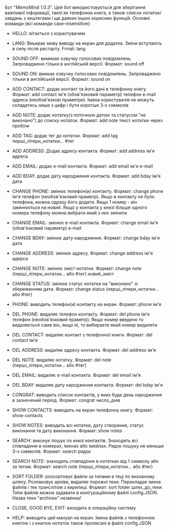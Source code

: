 Бот "MemoMind 1.0.3".
Цей бот використовується для зберігання важливої інформації, такої як телефонна книга, а також список нотаток/завдань з хештегами і ще даяких інших корисних функцій. Основні команди (всі команди сase-insensitive):

- HELLO: вітається з користувачем
- LANG: Виьирає мову виводу на екран для додатка. Зміни вступають в силу після рестарту. Frmat: lang  
- SOUND OFF: вимикає озвучку голосових повідомлень. Запроваджено тільки в англійській версії. Формат: sound off
- SOUND ON: вмикає озвучку голосових повідомлень. Запроваджено тільки в англійській версії. Формат: sound on
- ADD CONTACT: додає контакт та його дані в телефонну книгу. Формат: add contact ім'я (обов'язковий параметр) телефон e-mail адреса (необов'язкові праметри). Імена користувачів не можуть складатись лише з цифр і бути коротше 3-х символів
- ADD NOTE: додає нотатку(з поточною датою та статусом "не виконано") до списку нотаток. Формат: add note текст нотатки через пробіли
- ADD TAG: додає тег до нотатки. Формат: add tag перші_літери_нотатки... #тег
- ADD ADDRESS: Додає адресу контакта. Формат: add address ім'я адреса
- ADD EMAIL: додає e-mail контакта. Формат: add email ім'я e-mail
- ADD BDAY: додає дату народження контакта. Формат: add bday ім'я дата

- CHANGE PHONE: змінює телефон(и) контакту. Формат: change phone ім'я телефон (необов'язковий праметр). Якщо в контакту не було телефона, можна одразу його додати. Якщо 1 номер - він замінюється на новий. Якщо у контакта у книзі більше одного номера телефону можна вибрати який з них змінити
- CHANGE EMAIL: змінює e-mail контакта. Формат: change email ім'я (обов'язковий параметр) e-mail
- CHANGE BDAY: змінює дату народження. Формат: change bday ім'я дата
- CHANGE ADDRESS: змінює адресу. Формат: change address ім'я адерса
- CHANGE NOTE: змінює зміст нотатки. Формат: change note (перші_літери_нотатки... або #тег) новий_зміст
- CHANGE STATUS: змінює статус нотатки на "виконано" зі збереженням дати. Формат: change status (перші_літери_нотатки... або #тег)

- PHONE: виводить телефон(и) контакту на екран. Формат: phone ім'я
- DEL PHONE: видаляє телефон контакту. Формат: del phone ім'я телефон (необов'язковий праметр). Якщо номер введено то видаляється саме він, якщо ні, то вибираєте який номер видалити
- DEL CONTACT: видаляє контакт з телефонної книги. Формат: del contact ім'я
- DEL ADDRESS: видаляє адресу контакта. Формат: del address ім'я
- DEL NOTE: видаляє нотатку. Формат: del note (перші_літери_нотатки... або #тег)
- DEL EMAIL: видаляє e-mail контакта. Формат: del email ім'я
- DEL BDAY: видаляє дату народження контакта. Формат: del bday ім'я

- CONGRAT: виводить список контактів, у яких буде день народження в зазначений період. Формат: congrat число_днів
- SHOW CONTACTS: виводить на екран телефонну книгу. Формат: show contacts
- SHOW NOTES: виводить всі нотатки, дату створення, статус виконання та дату виконання. Формат: show notes
- SEARCH: виконує пошук по книзі контактів. Знаходить всі співпадіння в номерах, іменах або імейлах. Рядок пошуку не меньше 3-х символів. Формат: search рядок
- SEARCH NOTE: знаходить співпадіння в нотатках від 1 символу або за тегом. Формат: search note (перші_літери_нотатки... або #тег)
- SORT FOLDER: розсортовує файли за типами в теці по вказаному шляху. Розпаковує архіви, видаляє порожні теки. Перекладає імена файлів і тек транслітом з кирилиці. Формат: sort folder шлях_до_теки. Типи файлів можна задавати в конігураційному файлі config.JSON. Назва теки "archives" незмінна!
- CLOSE, GOOD BYE, EXIT: виходить в операційну систему
- HELP: виводить цей мануал на екран. Імена файлів з телефонною книгою і з книгою нотаток також прописані в файлі config.JSON